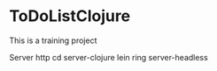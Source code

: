 # ToDoListClojure

This is a training project

Server http
cd server-clojure
lein ring server-headless
